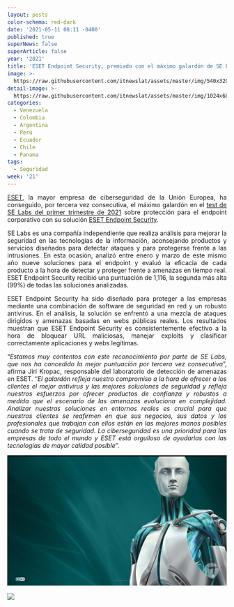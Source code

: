 ```yaml
---
layout: posts
color-schema: red-dark
date: '2021-05-11 08:11 -0400'
published: true
superNews: false
superArticle: false
year: '2021'
title: 'ESET Endpoint Security, premiado con el máximo galardón de SE Labs'
image: >-
  https://raw.githubusercontent.com/itnewslat/assets/master/img/540x320/eset-p.jpg
detail-image: >-
  https://raw.githubusercontent.com/itnewslat/assets/master/img/1024x680/eset-g.jpg
categories:
  - Venezuela
  - Colombia
  - Argentina
  - Perú
  - Ecuador
  - Chile
  - Panama
tags:
  - Seguridad
week: '21'
---
```

<p style="text-align: justify;"><a href="https://www.eset.com/es/">ESET</a>, la mayor empresa de ciberseguridad de la Unión Europea, ha conseguido, por tercera vez consecutiva, el máximo galardón en el <a href="https://selabs.uk/reports/enterprise-endpoint-protection-2021-q1/">test de SE Labs del primer trimestre de 2021</a> sobre protección para el endpoint corporativo con su solución <a href="https://www.eset.com/es/empresas/endpoint-protection-standard/">ESET Endpoint Security</a>.</p>
<p style="text-align: justify;">SE Labs es una compañía independiente que realiza análisis para mejorar la seguridad en las tecnologías de la información, aconsejando productos y servicios diseñados para detectar ataques y para protegerse frente a las intrusiones. En esta ocasión, analizó entre enero y marzo de este mismo año nueve soluciones para el endpoint y evaluó la eficacia de cada producto a la hora de detectar y proteger frente a amenazas en tiempo real. ESET Endpoint Security recibió una puntuación de 1,116, la segunda más alta (99%) de todas las soluciones analizadas.</p>
<p style="text-align: justify;">ESET Endpoint Security ha sido diseñado para proteger a las empresas mediante una combinación de software de seguridad en red y un robusto antivirus. En el análisis, la solución se enfrentó a una mezcla de ataques dirigidos y amenazas basadas en webs públicas reales. Los resultados muestran que ESET Endpoint Security es consistentemente efectivo a la hora de bloquear URL maliciosas, manejar exploits y clasificar correctamente aplicaciones y webs legítimas.</p>
<p style="text-align: justify;">“<em>Estamos muy contentos con este reconocimiento por parte de SE Labs, que nos ha concedido la mejor puntuación por tercera vez consecutiva</em>”, afirma Jiri Kropac, responsable del laboratorio de detección de amenazas en ESET. “<em>El galardón refleja nuestro compromiso a la hora de ofrecer a los clientes el mejor antivirus y las mejores soluciones de seguridad y refleja nuestros esfuerzos por ofrecer productos de confianza y robustos a medida que el escenario de las amenazas evoluciona en complejidad. Analizar nuestras soluciones en entornos reales es crucial para que nuestros clientes se reafirmen en que sus negocios, sus datos y los profesionales que trabajan con ellos están en las mejores manos posibles cuando se trata de seguridad. La ciberseguridad es una prioridad para las empresas de todo el mundo y ESET está orgulloso de ayudarlas con las tecnologías de mayor calidad posible</em>”.</p>
<p style="text-align: justify;"></p>

![](https://raw.githubusercontent.com/itnewslat/assets/master/img/540x320/eset-p.jpg)


<img src="https://tracker.metricool.com/c3po.jpg?hash=56f88a41e39ab42c063cc51676587a04"/>